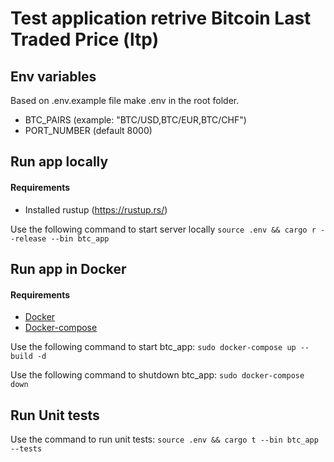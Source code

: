 # Test application retrive Bitcoin Last Traded Price (ltp)

## Env variables
Based on .env.example file make .env in the root folder.

- BTC_PAIRS (example: "BTC/USD,BTC/EUR,BTC/CHF")
- PORT_NUMBER (default 8000)

## Run app locally
#### Requirements
- Installed rustup (https://rustup.rs/)

Use the following command to start server locally
`source .env && cargo r --release --bin btc_app`

## Run app in Docker
#### Requirements
- [Docker](https://docs.docker.com/engine/install/)
- [Docker-compose](https://docs.docker.com/compose/install/)

Use the following command to start btc_app:
`sudo docker-compose up --build -d`

Use the following command to shutdown btc_app:
`sudo docker-compose down`

## Run Unit tests
Use the command to run unit tests:
`source .env && cargo t --bin btc_app --tests`